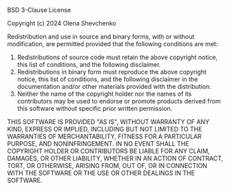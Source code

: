 BSD 3-Clause License

Copyright (c) 2024 Olena Shevchenko

Redistribution and use in source and binary forms, with or without modification, are permitted provided that the following conditions are met:

1. Redistributions of source code must retain the above copyright notice, this list of conditions, and the following disclaimer.
2. Redistributions in binary form must reproduce the above copyright notice, this list of conditions, and the following disclaimer in the documentation and/or other materials provided with the distribution.
3. Neither the name of the copyright holder nor the names of its contributors may be used to endorse or promote products derived from this software without specific prior written permission.

THIS SOFTWARE IS PROVIDED "AS IS", WITHOUT WARRANTY OF ANY KIND, EXPRESS OR IMPLIED, INCLUDING BUT NOT LIMITED TO THE WARRANTIES OF MERCHANTABILITY, FITNESS FOR A PARTICULAR PURPOSE, AND NONINFRINGEMENT. 
IN NO EVENT SHALL THE COPYRIGHT HOLDER OR CONTRIBUTORS BE LIABLE FOR ANY CLAIM, DAMAGES, OR OTHER LIABILITY, WHETHER IN AN ACTION OF CONTRACT, TORT, OR OTHERWISE, ARISING FROM, OUT OF, OR IN CONNECTION WITH 
THE SOFTWARE OR THE USE OR OTHER DEALINGS IN THE SOFTWARE.
